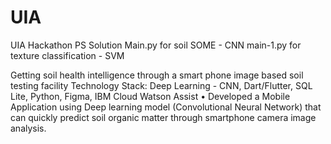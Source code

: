 # UIA
UIA Hackathon PS Solution
Main.py for soil SOME - CNN
main-1.py for texture classification - SVM


Getting soil health intelligence through a smart phone image based soil testing facility
Technology Stack: Deep Learning - CNN, Dart/Flutter, SQL Lite, Python, Figma, IBM Cloud Watson Assist
• Developed a Mobile Application using Deep learning model (Convolutional Neural Network) that
can quickly predict soil organic matter through smartphone camera image analysis.